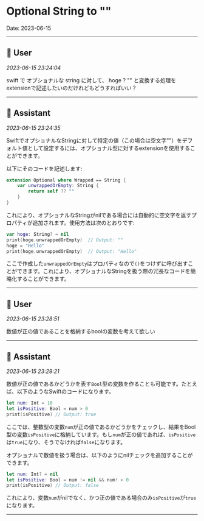 # Optional String to ""

Date: 2023-06-15

---

## 👤 User
*2023-06-15 23:24:04*

swift で オプショナルな string に対して、 hoge ? "" と変換する処理をextensionで記述したいのだけれどもどうすればいい？

---

## 🤖 Assistant
*2023-06-15 23:24:35*

SwiftでオプショナルなStringに対して特定の値（この場合は空文字""）をデフォルト値として設定するには、オプショナル型に対するextensionを使用することができます。

以下にそのコードを記述します:

```swift
extension Optional where Wrapped == String {
    var unwrappedOrEmpty: String {
        return self ?? ""
    }
}
```

これにより、オプショナルなStringがnilである場合には自動的に空文字を返すプロパティが追加されます。使用方法は次のとおりです:

```swift
var hoge: String? = nil
print(hoge.unwrappedOrEmpty)  // Output: ""
hoge = "Hello"
print(hoge.unwrappedOrEmpty)  // Output: "Hello"
```

ここで作成した`unwrappedOrEmpty`はプロパティなので`()`をつけずに呼び出すことができます。これにより、オプショナルなStringを扱う際の冗長なコードを簡略化することができます。

---

## 👤 User
*2023-06-15 23:28:51*

数値が正の値であることを格納するboolの変数を考えて欲しい

---

## 🤖 Assistant
*2023-06-15 23:29:21*

数値が正の値であるかどうかを表す`Bool`型の変数を作ることも可能です。たとえば、以下のようなSwiftのコードになります。

```swift
let num: Int = 10
let isPositive: Bool = num > 0
print(isPositive) // Output: true
```

ここでは、整数型の変数`num`が正の値であるかどうかをチェックし、結果をBool型の変数`isPositive`に格納しています。もし`num`が正の値であれば、`isPositive`は`true`になり、そうでなければ`false`になります。

オプショナルで数値を扱う場合は、以下のようにnilチェックを追加することができます。

```swift
let num: Int? = nil
let isPositive: Bool = num != nil && num! > 0
print(isPositive) // Output: false
```

これにより、変数`num`がnilでなく、かつ正の値である場合のみ`isPositive`が`true`になります。

---
